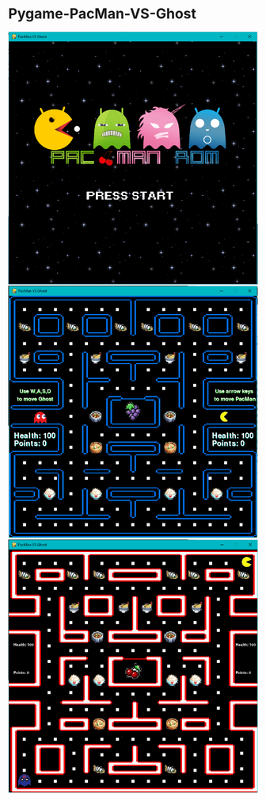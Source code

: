 # Pygame-PacMan-VS-Ghost

<img src= "https://github.com/EricaCai/Pygame-PacMan-VS-Ghost/blob/master/Title%20Screen.PNG">
<img src= "https://github.com/EricaCai/Pygame-PacMan-VS-Ghost/blob/master/Level%201.PNG">
<img src= "https://github.com/EricaCai/Pygame-PacMan-VS-Ghost/blob/master/Level%202.PNG">
